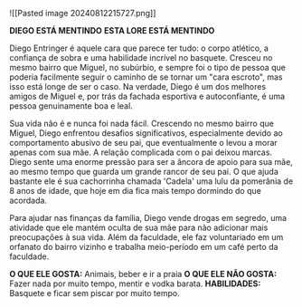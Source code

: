 ![[Pasted image 20240812215727.png]]

**DIEGO ESTÁ MENTINDO**
**ESTA LORE ESTÁ MENTINDO**

Diego Entringer é aquele cara que parece ter tudo: o corpo atlético, a confiança de sobra e uma habilidade incrível no basquete. Cresceu no mesmo bairro que Miguel, no subúrbio, e sempre foi o tipo de pessoa que poderia facilmente seguir o caminho de se tornar um "cara escroto", mas isso está longe de ser o caso. Na verdade, Diego é um dos melhores amigos de Miguel e, por trás da fachada esportiva e autoconfiante, é uma pessoa genuinamente boa e leal.

Sua vida não é e nunca foi nada fácil. Crescendo no mesmo bairro que Miguel, Diego enfrentou desafios significativos, especialmente devido ao comportamento abusivo de seu pai, que eventualmente o levou a morar apenas com sua mãe. A relação complicada com o pai deixou marcas. Diego sente uma enorme pressão para ser a âncora de apoio para sua mãe, ao mesmo tempo que guarda um grande rancor de seu pai. O que ajuda bastante ele é sua cachorrinha chamada 'Cadela' uma lulu da pomerânia de 8 anos de idade, que hoje em dia fica mais tempo dormindo do que acordada.

Para ajudar nas finanças da família, Diego vende drogas em segredo, uma atividade que ele mantém oculta de sua mãe para não adicionar mais preocupações à sua vida. Além da faculdade, ele faz voluntariado em um orfanato do bairro vizinho e trabalha meio-período em um café perto da faculdade.

**O QUE ELE GOSTA:** Animais, beber e ir a praia
**O QUE ELE NÃO GOSTA:** Fazer nada por muito tempo, mentir e vodka barata.
**HABILIDADES:** Basquete e ficar sem piscar por muito tempo.